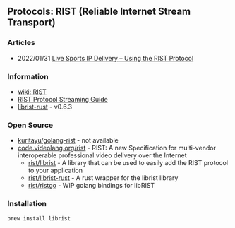## Protocols: RIST (Reliable Internet Stream Transport)


### Articles
- 2022/01/31 [Live Sports IP Delivery – Using the RIST Protocol](https://www.cerberus.tech/using-the-rist-protocol/)


### Information
- [wiki: RIST](https://en.wikipedia.org/wiki/Reliable_Internet_Stream_Transport)
- [RIST Protocol Streaming Guide](https://obsproject.com/kb/rist-protocol-streaming-guide)
- [librist-rust](https://crates.io/crates/librist-rust) - v0.6.3


### Open Source
- [kuritayu/golang-rist](https://github.com/kuritayu/golang-rist) - not available
- [code.videolang.org/rist](https://code.videolan.org/rist) - RIST: A new Specification for multi-vendor interoperable professional video delivery over the Internet
	- [rist/librist](https://code.videolan.org/rist/librist) - A library that can be used to easily add the RIST protocol to your application
	- [rist/librist-rust](https://code.videolan.org/rist/librist-rust) - A rust wrapper for the librist library
	- [rist/ristgo](https://code.videolan.org/rist/ristgo) - WIP golang bindings for libRIST



### Installation
```
brew install librist
```

